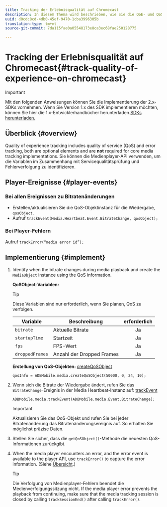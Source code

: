```yaml
---
title: Tracking der Erlebnisqualität auf Chromecast
description: In diesem Thema wird beschrieben, wie Sie die QoE- und QoS-Verfolgung mithilfe des Media SDK on Chromecast implementieren.
uuid: d0cdc8cd-4db0-45ef-9470-1cba3996305b
translation-type: tm+mt
source-git-commit: 7da115fae0a05548173e8ca3ec68fae250128775

---
```



# Tracking der Erlebnisqualität auf Chromecast{#track-quality-of-experience-on-chromecast}

>[!IMPORTANT]
>
>Mit den folgenden Anweisungen können Sie die Implementierung der 2.x-SDKs vornehmen. Wenn Sie Version 1.x des SDK implementieren möchten, können Sie hier die 1.x-Entwicklerhandbücher herunterladen.[SDKs herunterladen.](/help/sdk-implement/download-sdks.md)

## Überblick {#overview}

Quality of experience tracking includes quality of service (QoS) and error tracking, both are optional elements and are **not** required for core media tracking implementations. Sie können die Medienplayer-API verwenden, um die Variablen im Zusammenhang mit Servicequalitätsprüfung und Fehlerverfolgung zu identifizieren.

## Player-Ereignisse {#player-events}

### Bei allen Ereignissen zu Bitratenänderungen

* Erstellen/aktualisieren Sie die QoS-Objektinstanz für die Wiedergabe, `qosObject`.
* Aufruf    `trackEvent(Media.Heartbeat.Event.BitrateChange, qosObject);`

### Bei Player-Fehlern

Aufruf    `trackError(“media error id”);`

## Implementierung {#implement}

1. Identify when the bitrate changes during media playback and create the `MediaObject` instance using the QoS information.

   **QoSObject-Variablen:**

   >[!TIP]
   >
   >Diese Variablen sind nur erforderlich, wenn Sie planen, QoS zu verfolgen.

   | Variable | Beschreibung | erforderlich |
   | --- | --- | :---: |
   | `bitrate` | Aktuelle Bitrate | Ja |
   | `startupTime` | Startzeit | Ja |
   | `fps` | FPS-Wert | Ja |
   | `droppedFrames` | Anzahl der Dropped Frames | Ja |

   **Erstellung von QoS-Objekten:** [createQoSObject](https://adobe-marketing-cloud.github.io/media-sdks/reference/chromecast/ADBMobile.media.html#.createQoSObject)

   ```
   qosInfo = ADBMobile.media.createQoSObject(50000, 0, 24, 10); 
   ```

1. Wenn sich die Bitrate der Wiedergabe ändert, rufen Sie das `BitrateChange`-Ereignis in der Media Heartbeat-Instanz auf: [trackEvent](https://adobe-marketing-cloud.github.io/media-sdks/reference/chromecast/ADBMobile.media.html#.trackEvent)

   ```
   ADBMobile.media.trackEvent(ADBMobile.media.Event.BitrateChange); 
   ```

   >[!IMPORTANT]
   >
   >Aktualisieren Sie das QoS-Objekt und rufen Sie bei jeder Bitratenänderung das Bitratenänderungsereignis auf. So erhalten Sie möglichst präzise Daten.

1. Stellen Sie sicher, dass die `getQoSObject()`-Methode die neuesten QoS-Informationen zurückgibt.
1. When the media player encounters an error, and the error event is available to the player API, use `trackError()` to capture the error information. (Siehe [Übersicht](/help/sdk-implement/track-errors/track-errors-overview.md).)

   >[!TIP]
   >
   >Die Verfolgung von Medienplayer-Fehlern beendet die Medienverfolgungssitzung nicht. If the media player error prevents the playback from continuing, make sure that the media tracking session is closed by calling `trackSessionEnd()` after calling `trackError()`.

